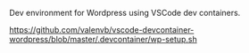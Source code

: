 Dev environment for Wordpress using VSCode dev containers.

https://github.com/valenvb/vscode-devcontainer-wordpress/blob/master/.devcontainer/wp-setup.sh